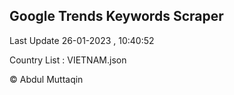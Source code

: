 

## Google Trends Keywords Scraper 
 
Last Update 26-01-2023 , 10:40:52

Country List :
VIETNAM.json



© Abdul Muttaqin 

